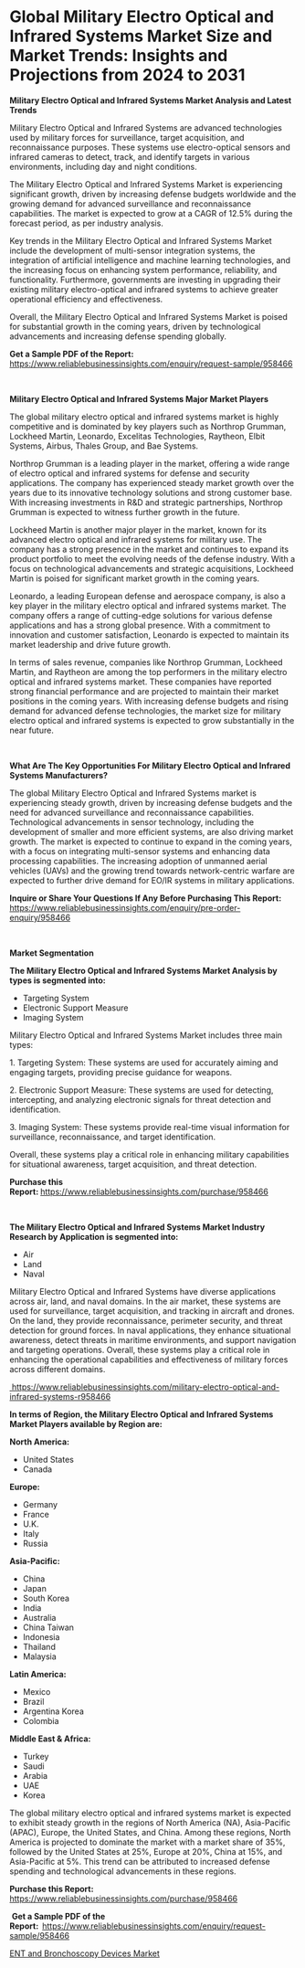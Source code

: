 <p><h1>Global Military Electro Optical and Infrared Systems Market Size and Market Trends: Insights and Projections from 2024 to 2031</h1></p><p><strong>Military Electro Optical and Infrared Systems Market Analysis and Latest Trends</strong></p>
<p><p>Military Electro Optical and Infrared Systems are advanced technologies used by military forces for surveillance, target acquisition, and reconnaissance purposes. These systems use electro-optical sensors and infrared cameras to detect, track, and identify targets in various environments, including day and night conditions.</p><p>The Military Electro Optical and Infrared Systems Market is experiencing significant growth, driven by increasing defense budgets worldwide and the growing demand for advanced surveillance and reconnaissance capabilities. The market is expected to grow at a CAGR of 12.5% during the forecast period, as per industry analysis.</p><p>Key trends in the Military Electro Optical and Infrared Systems Market include the development of multi-sensor integration systems, the integration of artificial intelligence and machine learning technologies, and the increasing focus on enhancing system performance, reliability, and functionality. Furthermore, governments are investing in upgrading their existing military electro-optical and infrared systems to achieve greater operational efficiency and effectiveness.</p><p>Overall, the Military Electro Optical and Infrared Systems Market is poised for substantial growth in the coming years, driven by technological advancements and increasing defense spending globally.</p></p>
<p><strong>Get a Sample PDF of the Report:&nbsp;</strong> <a href="https://www.reliablebusinessinsights.com/enquiry/request-sample/958466">https://www.reliablebusinessinsights.com/enquiry/request-sample/958466</a></p>
<p>&nbsp;</p>
<p><strong>Military Electro Optical and Infrared Systems Major Market Players</strong></p>
<p><p>The global military electro optical and infrared systems market is highly competitive and is dominated by key players such as Northrop Grumman, Lockheed Martin, Leonardo, Excelitas Technologies, Raytheon, Elbit Systems, Airbus, Thales Group, and Bae Systems.</p><p>Northrop Grumman is a leading player in the market, offering a wide range of electro optical and infrared systems for defense and security applications. The company has experienced steady market growth over the years due to its innovative technology solutions and strong customer base. With increasing investments in R&D and strategic partnerships, Northrop Grumman is expected to witness further growth in the future.</p><p>Lockheed Martin is another major player in the market, known for its advanced electro optical and infrared systems for military use. The company has a strong presence in the market and continues to expand its product portfolio to meet the evolving needs of the defense industry. With a focus on technological advancements and strategic acquisitions, Lockheed Martin is poised for significant market growth in the coming years.</p><p>Leonardo, a leading European defense and aerospace company, is also a key player in the military electro optical and infrared systems market. The company offers a range of cutting-edge solutions for various defense applications and has a strong global presence. With a commitment to innovation and customer satisfaction, Leonardo is expected to maintain its market leadership and drive future growth.</p><p>In terms of sales revenue, companies like Northrop Grumman, Lockheed Martin, and Raytheon are among the top performers in the military electro optical and infrared systems market. These companies have reported strong financial performance and are projected to maintain their market positions in the coming years. With increasing defense budgets and rising demand for advanced defense technologies, the market size for military electro optical and infrared systems is expected to grow substantially in the near future.</p></p>
<p>&nbsp;</p>
<p><strong>What Are The Key Opportunities For Military Electro Optical and Infrared Systems Manufacturers?</strong></p>
<p><p>The global Military Electro Optical and Infrared Systems market is experiencing steady growth, driven by increasing defense budgets and the need for advanced surveillance and reconnaissance capabilities. Technological advancements in sensor technology, including the development of smaller and more efficient systems, are also driving market growth. The market is expected to continue to expand in the coming years, with a focus on integrating multi-sensor systems and enhancing data processing capabilities. The increasing adoption of unmanned aerial vehicles (UAVs) and the growing trend towards network-centric warfare are expected to further drive demand for EO/IR systems in military applications.</p></p>
<p><strong>Inquire or Share Your Questions If Any Before Purchasing This Report:</strong> <a href="https://www.reliablebusinessinsights.com/enquiry/pre-order-enquiry/958466">https://www.reliablebusinessinsights.com/enquiry/pre-order-enquiry/958466</a></p>
<p>&nbsp;</p>
<p><strong>Market Segmentation</strong></p>
<p><strong>The Military Electro Optical and Infrared Systems Market Analysis by types is segmented into:</strong></p>
<p><ul><li>Targeting System</li><li>Electronic Support Measure</li><li>Imaging System</li></ul></p>
<p><p>Military Electro Optical and Infrared Systems Market includes three main types:</p><p>1. Targeting System: These systems are used for accurately aiming and engaging targets, providing precise guidance for weapons.</p><p>2. Electronic Support Measure: These systems are used for detecting, intercepting, and analyzing electronic signals for threat detection and identification.</p><p>3. Imaging System: These systems provide real-time visual information for surveillance, reconnaissance, and target identification.</p><p>Overall, these systems play a critical role in enhancing military capabilities for situational awareness, target acquisition, and threat detection.</p></p>
<p><strong>Purchase this Report:&nbsp;</strong><a href="https://www.reliablebusinessinsights.com/purchase/958466">https://www.reliablebusinessinsights.com/purchase/958466</a></p>
<p>&nbsp;</p>
<p><strong>The Military Electro Optical and Infrared Systems Market Industry Research by Application is segmented into:</strong></p>
<p><ul><li>Air</li><li>Land</li><li>Naval</li></ul></p>
<p><p>Military Electro Optical and Infrared Systems have diverse applications across air, land, and naval domains. In the air market, these systems are used for surveillance, target acquisition, and tracking in aircraft and drones. On the land, they provide reconnaissance, perimeter security, and threat detection for ground forces. In naval applications, they enhance situational awareness, detect threats in maritime environments, and support navigation and targeting operations. Overall, these systems play a critical role in enhancing the operational capabilities and effectiveness of military forces across different domains.</p></p>
<p><a href="https://www.reliablebusinessinsights.com/military-electro-optical-and-infrared-systems-r958466">&nbsp;https://www.reliablebusinessinsights.com/military-electro-optical-and-infrared-systems-r958466</a></p>
<p><strong>In terms of Region, the Military Electro Optical and Infrared Systems Market Players available by Region are:</strong></p>
<p>
    <p> <strong> North America: </strong>
        <ul>
            <li>United States</li>
            <li>Canada</li>
        </ul>
        </p> 
    <p> <strong> Europe: </strong>
        <ul>
            <li>Germany</li>
            <li>France</li>
            <li>U.K.</li>
            <li>Italy</li>
            <li>Russia</li>
        </ul>
        </p> 
    <p> <strong> Asia-Pacific: </strong>
        <ul>
            <li>China</li>
            <li>Japan</li>
            <li>South Korea</li>
            <li>India</li>
            <li>Australia</li>
            <li>China Taiwan</li>
            <li>Indonesia</li>
            <li>Thailand</li>
            <li>Malaysia</li>
        </ul>
        </p> 
    <p> <strong> Latin America: </strong>
        <ul>
            <li>Mexico</li>
            <li>Brazil</li>
            <li>Argentina Korea</li>
            <li>Colombia</li>
        </ul>
        </p> 
    <p> <strong> Middle East & Africa: </strong>
        <ul>
            <li>Turkey</li>
            <li>Saudi</li>
            <li>Arabia</li>
            <li>UAE</li>
            <li>Korea</li>
        </ul>
    </p>
    </p>
<p><p>The global military electro optical and infrared systems market is expected to exhibit steady growth in the regions of North America (NA), Asia-Pacific (APAC), Europe, the United States, and China. Among these regions, North America is projected to dominate the market with a market share of 35%, followed by the United States at 25%, Europe at 20%, China at 15%, and Asia-Pacific at 5%. This trend can be attributed to increased defense spending and technological advancements in these regions.</p></p>
<p><strong>Purchase this Report: </strong><a href="https://www.reliablebusinessinsights.com/purchase/958466">https://www.reliablebusinessinsights.com/purchase/958466</a></p>
<p>&nbsp;<strong>Get a Sample PDF of the Report:&nbsp;&nbsp;</strong><a href="https://www.reliablebusinessinsights.com/enquiry/request-sample/958466">https://www.reliablebusinessinsights.com/enquiry/request-sample/958466</a></p>
<p><strong></strong></p>
<p><p><a href="https://github.com/arionmp/Market-Research-Report-List-5/blob/main/ent-and-bronchoscopy-devices-market.md">ENT and Bronchoscopy Devices Market</a></p></p>